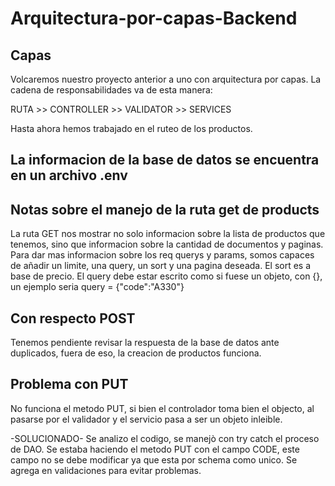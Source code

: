 # Arquitectura-por-capas-Backend

##  Capas 

Volcaremos nuestro proyecto anterior a uno con arquitectura por capas. 
La cadena de responsabilidades va de esta manera: 

RUTA >> CONTROLLER >> VALIDATOR >> SERVICES


Hasta ahora hemos trabajado en el ruteo de los productos.
## La informacion de la base de datos se encuentra en un archivo .env
## Notas sobre el manejo de la ruta get de products 
La ruta GET nos mostrar no solo informacion sobre la lista de productos que tenemos, sino que informacion sobre la cantidad de documentos y paginas.
Para dar mas informacion sobre los req querys y params, somos capaces de añadir un limite, una query, un sort y una pagina deseada. 
El sort es a base de precio. 
El query debe estar escrito como si fuese un objeto, con {}, un ejemplo seria query = {"code":"A330"}


## Con respecto  POST 

Tenemos pendiente revisar la respuesta de la base de datos ante duplicados, fuera de eso, la creacion de productos funciona. 


## Problema con PUT 

No funciona el metodo PUT, si bien el controlador toma bien el objecto, al pasarse por el validador y el servicio pasa a ser un objeto inleible. 



-SOLUCIONADO- Se analizo el codigo, se manejò con try catch el proceso de DAO. Se estaba haciendo el metodo PUT con el campo CODE, este campo no se debe modificar
ya que esta por schema como unico. Se agrega en validaciones para evitar problemas.
